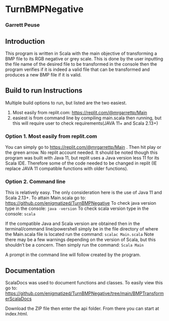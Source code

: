 # TurnBMPNegative


### Garrett Peuse

## Introduction
This program is written in Scala with the main objective of transforming a BMP file to its RGB negative or grey scale. This is done by the user inputting the file name of the  desired file to be transformed in the console then the program verifies if it is indeed a valid file that can be transformed and produces a new BMP file if it is valid.



## Build to run Instructions

Multiple build options to run, but listed are the two easiest.
1. Most easily from replit.com: https://replit.com/@mrgarrettp/Main
2.  easiest is from command line by compiling main.scala then running, but this will require user to check requirements(JAVA 11+ and Scala 2.13+)

### Option 1. Most easily from replit.com
 You can simply go to https://replit.com/@mrgarrettp/Main . Then hit play or the green arrow. No replit account needed. It should be noted though this program was built with Java 11, but replit uses a Java version less 11 for its Scala IDE.  Therefore some of the code needed to be changed in replit (IE replace JAVA 11 compatible functions with older functions).



### Option 2. Command line
This is relatively easy. The only consideration here is the use of Java 11 and Scala 2.13+.
To attain Main.scala go to: https://github.com/enigmatized/TurnBMPNegative
To check java version type in the console: `java -version`
 To check scala version type in the console: `scala`

If the compatible Java and Scala version are obtained then in the terminal/command line/powershell simply be in the file directory of where the Main.scala file is located run the command: 
`scalac Main.scala`
Note there may be a few warnings depending on the version of Scala, but this shouldn’t be a concern.
Then simply run the command:
        `Scala Main`

A prompt in the command line will follow created by the program.



## Documentation
ScalaDocs was used to document functions and classes.
To easily view this go to: https://github.com/enigmatized/TurnBMPNegative/tree/main/BMPTransformerScalaDocs

Download the ZIP file then enter the api folder. From there you can start at index.html.
